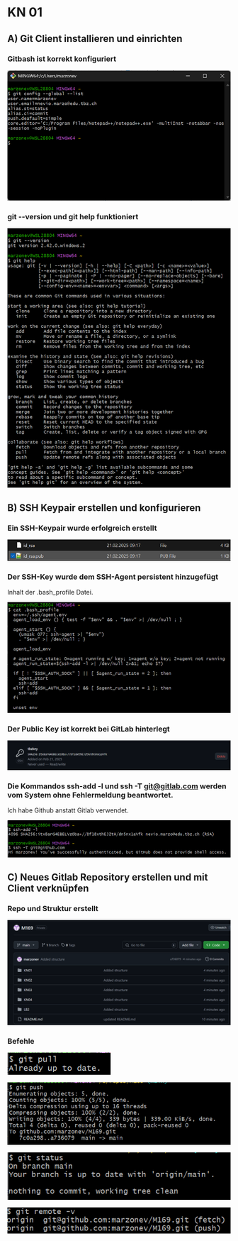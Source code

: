 # KN 01

## A) Git Client installieren und einrichten

### Gitbash ist korrekt konfiguriert

![git-config](../images/git-config.png)

### git --version und git help funktioniert

![gitversiongithelp](../images/gitversiongithelp.png)

## B) SSH Keypair erstellen und konfigurieren

### Ein SSH-Keypair wurde erfolgreich erstellt

![keys](../images/keys.png)

### Der SSH-Key wurde dem SSH-Agent persistent hinzugefügt

Inhalt der .bash_profile Datei.

![bash_profile](../images/bash_profile.png)

### Der Public Key ist korrekt bei GitLab hinterlegt

![tbzkey](../images/tbzkey.png)

### Die Kommandos ssh-add -l und ssh -T git@gitlab.com werden vom System ohne Fehlermeldung beantwortet.

Ich habe Github anstatt Gitlab verwendet.

![ssh](../images/ssh.png)

## C) Neues Gitlab Repository erstellen und mit Client verknüpfen

### Repo und Struktur erstellt

![Struktur](../images/Struktur.png)

### Befehle

![gitpull](../images/gitpull.png)

![gitpush](../images/gitpush.png)

![gitstatus](../images/gitstatus.png)

![gitremote-v](../images/gitremote-v.png)